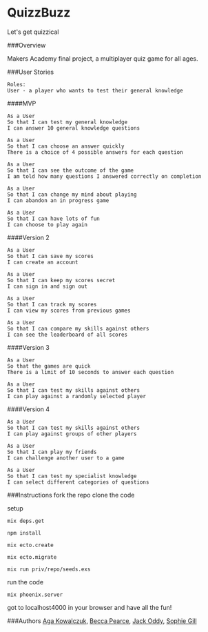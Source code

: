 # QuizzBuzz
Let's get quizzical

###Overview

Makers Academy final project, a multiplayer quiz game for all ages.

###User Stories

```
Roles:
User - a player who wants to test their general knowledge
```

####MVP

```
As a User
So that I can test my general knowledge
I can answer 10 general knowledge questions
```
```
As a User
So that I can choose an answer quickly
There is a choice of 4 possible answers for each question
```
```
As a User
So that I can see the outcome of the game
I am told how many questions I answered correctly on completion
```
```
As a User
So that I can change my mind about playing
I can abandon an in progress game
```
```
As a User
So that I can have lots of fun
I can choose to play again
```

####Version 2

```
As a User
So that I can save my scores
I can create an account
```
```
As a User
So that I can keep my scores secret
I can sign in and sign out
```
```
As a User
So that I can track my scores
I can view my scores from previous games
```
```
As a User
So that I can compare my skills against others
I can see the leaderboard of all scores
```


####Version 3

```
As a User
So that the games are quick
There is a limit of 10 seconds to answer each question
```
```
As a User
So that I can test my skills against others
I can play against a randomly selected player
```


####Version 4
```
As a User
So that I can test my skills against others
I can play against groups of other players
```
```
As a User
So that I can play my friends
I can challenge another user to a game
```
```
As a User
So that I can test my specialist knowledge
I can select different categories of questions
```

###Instructions
fork the repo
clone the code

setup
```
mix deps.get
```
```
npm install
```
```
mix ecto.create
```
```
mix ecto.migrate
```
```
mix run priv/repo/seeds.exs
```

run the code

```
mix phoenix.server
```

got to localhost4000 in your browser and have all the fun!

###Authors
[Aga Kowalczuk](https://github.com/agakow), [Becca Pearce](https://github.com/beccapearce), [Jack Oddy](https://github.com/JackOddy), [Sophie Gill](https://github.com/soph-g)
